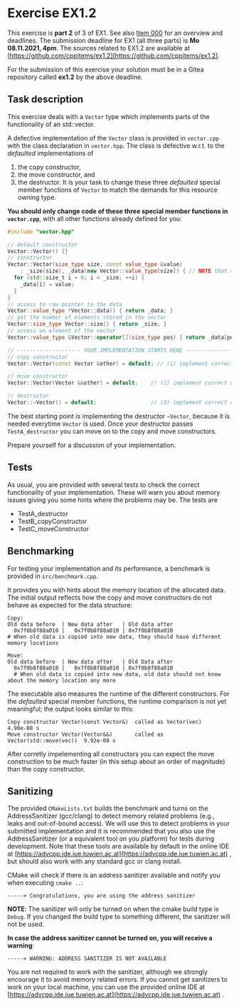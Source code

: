 # Exercise EX1.2
This exercise is **part 2** of 3 of EX1. See also [Item 000](https://cppitems.github.io/#/item/000) for an overview and deadlines. The submission deadline for EX1 (all three parts) is **Mo 08.11.2021, 4pm**. The sources related to EX1.2 are available at [https://github.com/cppitems/ex1.2](https://github.com/cppitems/ex1.2).

For the submission of this exercise your solution must be in a Gitea repository called **ex1.2** by the above deadline.

## Task description

This exercise deals with a `Vector` type which implements parts of the functionality of an std::vector.

A defective implementation of the `Vector` class is provided in `vector.cpp` with the class declaration in `vector.hpp`. The class is defective w.r.t. to the *defaulted* implementations of 
1. the copy constructor, 
1. the move constructor, and
1. the destructor.
It is your task to change these three *defaulted* special member functions of `Vector` to match the demands for this resource owning type.

**You should only change code of these three special member functions in `vector.cpp`**, with all other functions already defined for you:

```C++
#include "vector.hpp"

// default constructor
Vector::Vector() {}
// constructor
Vector::Vector(size_type size, const value_type &value)
    : _size(size), _data(new Vector::value_type[size]) { // NOTE that some memory is allocated here!
  for (std::size_t i = 0; i < _size; ++i) {
    _data[i] = value;
  }
}
// access to raw pointer to the data
Vector::value_type *Vector::data() { return _data; }
// get the number of elements stored in the vector
Vector::size_type Vector::size() { return _size; }
// access an element of the vector
Vector::value_type &Vector::operator[](size_type pos) { return _data[pos]; }

// -------------------- YOUR IMPLEMENTATION STARTS HERE ---------------------
// copy constructor
Vector::Vector(const Vector &other) = default; // (1) implement correct copy constructor here

// move constructor
Vector::Vector(Vector &&other) = default;    // (2) implement correct move constructor here

// destructor
Vector::~Vector() = default;                 // (3) implement correct desctructor here
```

The best starting point is implementing the destructor `~Vector`, because it is needed everytime `Vector` is used. Once your destructor passes `TestA_destructor` you can move on to the copy and move constructors.

Prepare yourself for a discussion of your implementation.

## Tests
As usual, you are provided with several tests to check the correct functionality of your implementation. These will warn you about memory issues giving you some hints where the problems may be. The tests are
- TestA_destructor
- TestB_copyConstructor
- TestC_moveConstructor

## Benchmarking
For testing your implementation and its performance, a benchmark is provided in `src/benchmark.cpp`. 

It provides you with hints about the memory location of the allocated data. The initial output reflects how the copy and move constructors do not behave as expected for the data structure:
```
Copy:
Old data before  | New data after   | Old data after
  0x7f0b8f88a010 |   0x7f0b8f88a010 | 0x7f0b8f88a010     
# When old data is copied into new data, they should have different memory locations

Move:
Old data before  | New data after   | Old Data after
  0x7f0b8f88a010 |   0x7f0b8f88a010 | 0x7f0b8f88a010
  # When old data is copied into new data, old data should not know about the memory location any more
```

The executable also measures the runtime of the different constructors. 
For the *defaulted* special member functions, the runtime comparison is not yet meaningful; the output looks similar to this:
```
Copy constructor Vector(const Vector&)  called as Vector(vec)             4.90e-08 s
Move constructor Vector(Vector&&)       called as Vector(std::move(vec))  9.92e-08 s
```
After corretly impelementing all constructors you can expect the move construction to be much faster (in this setup about an order of magnitude) than the copy constructor.

## Sanitizing
The provided `CMakeLists.txt` builds the benchmark and turns on the AddressSanitizer (gcc/clang) to detect memory related problems (e.g., leaks and out-of-bound access). 
We will use this to detect problems in your submitted implementation and it is recommended that you also use the AddressSanitizer (or a equivalent tool on you platform) for tests during development. Note that these tools are available by default in the online IDE at [https://advcpp.ide.iue.tuwien.ac.at](https://advcpp.ide.iue.tuwien.ac.at) , but should also work with any standard gcc  or clang install.

CMake will check if there is an address sanitizer available and notify you when executing `cmake ..`:
```
-----> Congratulations, you are using the address sanitizer
```
**NOTE**: The sanitizer will only be turned on when the cmake build type is `Debug`. If you changed the build type to something different, the sanitizer will not be used.

**In case the address sanitizer cannot be turned on, you will receive a warning**:
```
-----> WARNING: ADDRESS SANITIZER IS NOT AVAILABLE
```

You are not required to work with the sanitizer, although we strongly encourage it to avoid memory related errors. If you cannot get sanitizers to work on your local machine, you can use the provided online IDE at [https://advcpp.ide.iue.tuwien.ac.at](https://advcpp.ide.iue.tuwien.ac.at) .